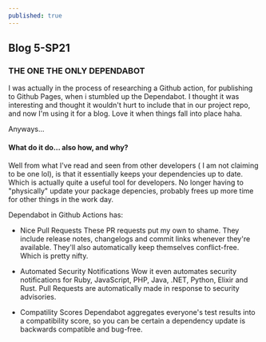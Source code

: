 ```yaml
---
published: true
---
```

## Blog 5-SP21

### THE ONE THE ONLY DEPENDABOT

I was actually in the process of researching a Github action, for publishing to Github Pages, when i stumbled up the Dependabot. I thought it was interesting and thought it wouldn't hurt to include that in our project repo, and now I'm using it for a blog. Love it when things fall into place haha.

Anyways...

#### What do it do... also how, and why?

Well from what I've read and seen from other developers ( I am not claiming to be one lol), is that it essentially keeps your dependencies up to date. Which is actually quite a useful tool for developers. No longer having to "physically" update your package depencies, probably frees up more time for other things in the work day. 

Dependabot in Github Actions has:

- Nice Pull Requests
These PR requests put my own to shame. They include release notes, changelogs and commit links whenever they're available. They'll also automatically keep themselves conflict-free. Which is pretty nifty.

- Automated Security Notifications 
Wow it even automates security notifications for Ruby, JavaScript, PHP, Java, .NET, Python, Elixir and Rust. Pull Requests are automatically made in response to security advisories. 

- Compatility Scores
Dependabot aggregates everyone's test results into a compatibility score, so you can be certain a dependency update is backwards compatible and bug-free.





